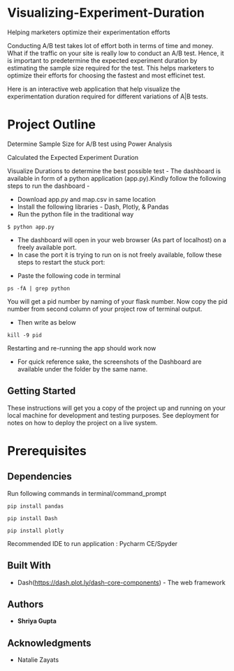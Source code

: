 # Visualizing-Experiment-Duration

Helping marketers optimize their experimentation efforts

Conducting A/B test takes lot of effort both in terms of time and money. What if the traffic on your site is really low to conduct an A/B test. Hence, it is important to predetermine the expected experiment duration by estimating the sample size required for the test. This helps marketers to optimize their efforts for choosing the fastest and most efficinet test.

Here is an interactive web application that help visualize the experimentation duration required for different variations of A|B tests. 

# Project Outline 

Determine Sample Size for A/B test using Power Analysis 

Calculated the Expected Experiment Duration 

Visualize Durations to determine the best possible test - The dashboard is available in form of a python application (app.py).Kindly follow the following steps to run the dashboard -
* Download app.py and map.csv in same location
* Install the following libraries - Dash, Plotly, & Pandas
* Run the python file in the traditional way
```
$ python app.py
```
* The dashboard will open in your web browser (As part of localhost) on a freely available port.
* In case the port it is trying to run on is not freely available, follow these steps to restart the stuck port:
 - Paste the following code in terminal
 ```
 ps -fA | grep python
 ```
You will get a pid number by naming of your flask number. Now copy the pid number from second column of your project row of terminal output.

- Then write as below
```
kill -9 pid
```
Restarting and re-running the app should work now

* For quick reference sake, the screenshots of the Dashboard are available under the folder by the same name.


## Getting Started
These instructions will get you a copy of the project up and running on your local machine for development and testing purposes. See deployment for notes on how to deploy the project on a live system.

# Prerequisites

## Dependencies 

Run following commands in terminal/command_prompt

```
pip install pandas
```
```
pip install Dash 
```
```
pip install plotly
```

Recommended IDE to run application : Pycharm CE/Spyder


## Built With

* Dash(https://dash.plot.ly/dash-core-components) - The web framework 


## Authors

* **Shriya Gupta** 

## Acknowledgments

* Natalie Zayats




